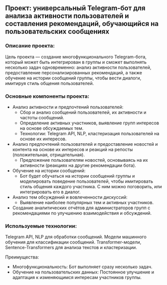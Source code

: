 ## Проект: универсальный Telegram-бот для анализа активности пользователей и составления рекомендаций, обучающийся на пользовательских сообщениях

### Описание проекта:
Цель проекта — создание многофункционального Telegram-бота, который может быть интегрирован в группы и сможет выполнять несколько задач одновременно: анализ активности пользователей, предоставление персонализированных рекомендаций, а также обучение на истории сообщений группы, чтобы вести диалоги, имитируя стиль общения пользователей.

### Основные компоненты проекта:
- Анализ активности и предпочтений пользователей:
  - Сбор и анализ сообщений пользователей, их активности и частоты сообщений.
  - Определение активных участников, выявление групп интересов на основе обсуждаемых тем.
  - Технологии: Telegram API, NLP, кластеризация пользователей на основе их интересов.
- Анализ предпочтений пользователей и предоставление новостей и контента на основе их интересов и реакций на репосты (положительная, отрицательная).
  - Предложение пользователям новостей, основываясь на их активности (реакциях на другие рекомендации бота).
- Обучение на истории сообщений:
  - Бот будет обучаться на истории сообщений группы и моделировать поведение пользователей, чтобы имитировать стиль общения каждого участника. С ним можно поговорить, или интегрировать его в диалог.
- Анализ тем обсуждений и вовлеченности дискуссий:
  - Выявление наиболее популярных тем и активных участников.
- Создание аналитических отчётов для администраторов групп с рекомендациями по улучшению взаимодействия и обсуждений.

### Используемые технологии:
Telegram API, NLP для обработки сообщений.
Модели машинного обучения для классификации сообщений.
Transformer-модели, Sentence-Transformers для анализа текстов и кластеризации.

Преимущества:
- Многофункциональность: Бот выполняет сразу несколько задач.
- Обучение на пользовательских данных: Постоянное улучшение и адаптация к изменяющимся интересам участников группы.
